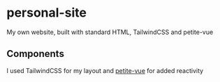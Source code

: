 # personal-site
My own website, built with standard HTML, TailwindCSS and petite-vue

## Components
I used TailwindCSS for my layout and [petite-vue](https://github.com/vuejs/petite-vue) for added reactivity
